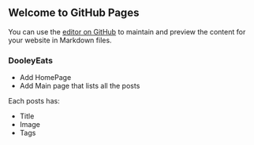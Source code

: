 ## Welcome to GitHub Pages

You can use the [editor on GitHub](https://github.com/QiaoLin22/QiaoLin22.github.io/edit/master/README.md) to maintain and preview the content for your website in Markdown files.

### DooleyEats

* Add HomePage
* Add Main page that lists all the posts

Each posts has:
* Title
* Image
* Tags

